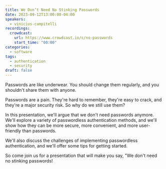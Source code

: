 ```yaml
---
title: We Don’t Need No Stinking Passwords
date: 2023-09-12T13:00:00-04:00
speakers:
  - vinicius-campitelli
recordings:
  crowdcast:
    url: https://www.crowdcast.io/c/no-passwords
    start_time: "00:00"
categories:
  - software
tags:
  - authentication
  - security
draft: false
---
```


Passwords are like underwear. You should change them regularly, and you shouldn't share them with anyone.

Passwords are a pain. They're hard to remember, they're easy to crack, and they're a major security risk. So why do we still use them?

In this presentation, we'll argue that we don't need passwords anymore. We'll explore a variety of passwordless authentication methods, and we'll show how they can be more secure, more convenient, and more user-friendly than passwords.

We'll also discuss the challenges of implementing passwordless authentication, and we'll offer some tips for getting started.

So come join us for a presentation that will make you say, "We don't need no stinking passwords!